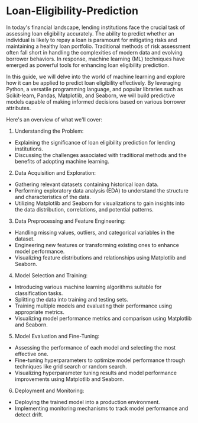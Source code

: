 # Loan-Eligibility-Prediction

In today's financial landscape, lending institutions face the crucial task of assessing loan eligibility accurately. The ability to predict whether an individual is likely to repay a loan is paramount for mitigating risks and maintaining a healthy loan portfolio. Traditional methods of risk assessment often fall short in handling the complexities of modern data and evolving borrower behaviors. In response, machine learning (ML) techniques have emerged as powerful tools for enhancing loan eligibility prediction.

In this guide, we will delve into the world of machine learning and explore how it can be applied to predict loan eligibility effectively. By leveraging Python, a versatile programming language, and popular libraries such as Scikit-learn, Pandas, Matplotlib, and Seaborn, we will build predictive models capable of making informed decisions based on various borrower attributes.

Here's an overview of what we'll cover:

1) Understanding the Problem:

* Explaining the significance of loan eligibility prediction for lending institutions.
* Discussing the challenges associated with traditional methods and the benefits of adopting machine learning.

2) Data Acquisition and Exploration:

* Gathering relevant datasets containing historical loan data.
* Performing exploratory data analysis (EDA) to understand the structure and characteristics of the data.
* Utilizing Matplotlib and Seaborn for visualizations to gain insights into the data distribution, correlations, and potential patterns.

3) Data Preprocessing and Feature Engineering:

* Handling missing values, outliers, and categorical variables in the dataset.
* Engineering new features or transforming existing ones to enhance model performance.
* Visualizing feature distributions and relationships using Matplotlib and Seaborn.

4) Model Selection and Training:
   
* Introducing various machine learning algorithms suitable for classification tasks.
* Splitting the data into training and testing sets.
* Training multiple models and evaluating their performance using appropriate metrics.
* Visualizing model performance metrics and comparison using Matplotlib and Seaborn.

5) Model Evaluation and Fine-Tuning:
   
* Assessing the performance of each model and selecting the most effective one.
* Fine-tuning hyperparameters to optimize model performance through techniques like grid search or random search.
* Visualizing hyperparameter tuning results and model performance improvements using Matplotlib and Seaborn.

6) Deployment and Monitoring:
   
* Deploying the trained model into a production environment.
* Implementing monitoring mechanisms to track model performance and detect drift.
